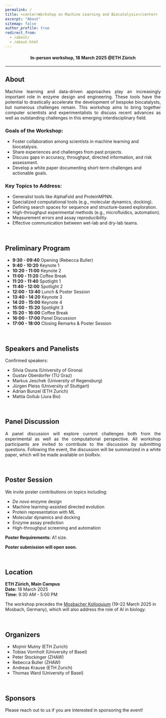 ```yaml
---
permalink: /
title: <center>Workshop on Machine Learning and Biocatalysis</center>
excerpt: "About"
sitemap: false
author_profile: true
redirect_from: 
  - /about/
  - /about.html
---
```

#### <center> In-person workshop, 18 March 2025 @ETH Zürich</center> ####

---

## About
<p style="text-align: justify">Machine learning and data-driven approaches play an increasingly important role in enzyme design and engineering. These tools have the potential to drastically accelerate the development of bespoke biocatalysts, but numerous challenges remain. This workshop aims to bring together computer scientists and experimentalists to discuss recent advances as well as outstanding challenges in this emerging interdisciplinary field.</p>

### Goals of the Workshop:
- Foster collaboration among scientists in machine learning and biocatalysis.
- Share experiences and challenges from past projects.
- Discuss gaps in accuracy, throughput, directed information, and risk assessment.
- Develop a white paper documenting short-term challenges and actionable goals.

### Key Topics to Address:
- Generalist tools like AlphaFold and ProteinMPNN.
- Specialized computational tools (e.g., molecular dynamics, docking).
- Defining search spaces for sequence and structure-based exploration.
- High-throughput experimental methods (e.g., microfluidics, automation).
- Measurement errors and assay reproducibility.
- Effective communication between wet-lab and dry-lab teams.

&nbsp;

## Preliminary Program
- **9:30 - 09:40** Opening (Rebecca Buller)
- **9:40 - 10:20** Keynote 1
- **10:20 - 11:00** Keynote 2
- **11:00 - 11:20** Coffee Break
- **11:20 - 11:40** Spotlight 1
- **11:40 - 12:00** Spotlight 2
- **12:00 - 13:40** Lunch & Poster Session
- **13:40 - 14:20** Keynote 3
- **14:20 - 15:00** Keynote 4
- **15:00 - 15:20** Spotlight 3
- **15:20 - 16:00** Coffee Break
- **16:00 - 17:00** Panel Discussion
- **17:00 - 18:00** Closing Remarks & Poster Session

&nbsp;

## Speakers and Panelists
Confirmed speakers:
- Silvia Osuna (University of Girona)
- Gustav Oberdorfer (TU Graz)
- Markus Jeschek (University of Regensburg)
- Jürgen Pleiss (University of Stuttgart)
- Adrian Bunzel (ETH Zurich)
- Mattia Gollub (Jura Bio)

&nbsp;

## Panel Discussion
<p style="text-align: justify">A panel discussion will explore current challenges both from the experimental as well as the computational perspective. All workshop participants are invited to contribute to the discussion by submitting questions. Following the event, the discussion will be summarized in a white paper, which will be made available on bioRxiv.</p>

&nbsp;

## Poster Session
We invite poster contributions on topics including:
- *De novo* enzyme design
- Machine learning-assisted directed evolution
- Protein representation with ML
- Molecular dynamics and docking
- Enzyme assay prediction
- High-throughput screening and automation

**Poster Requirements:** A1 size.  

**Poster submission will open soon.**

&nbsp;

## Location
**ETH Zürich, Main Campus**  
**Date:** 18 March 2025  
**Time:** 9:30 AM - 5:00 PM  

The workshop precedes the <a href="https://mosbacher-kolloquium.org/home.html" target="_blank">Mosbacher Kolloquium</a> (19–22 March 2025 in Mosbach, Germany), which will also address the role of AI in biology. 


&nbsp;

## Organizers
- Mojmir Mutny (ETH Zurich)
- Tobias Vornholt (University of Basel)
- Peter Stockinger (ZHAW)
- Rebecca Buller (ZHAW)
- Andreas Krause (ETH Zurich)
- Thomas Ward (University of Basel)

&nbsp;

## Sponsors
Please reach out to us if you are interested in sponsoring the event!


